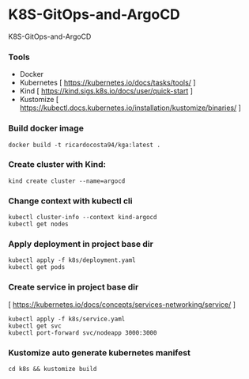 # K8S-GitOps-and-ArgoCD
K8S-GitOps-and-ArgoCD

### Tools
- Docker
- Kubernetes [ https://kubernetes.io/docs/tasks/tools/ ]
- Kind [ https://kind.sigs.k8s.io/docs/user/quick-start ]
- Kustomize [ https://kubectl.docs.kubernetes.io/installation/kustomize/binaries/ ]

### Build docker image
```
docker build -t ricardocosta94/kga:latest .
```

### Create cluster with Kind:
```
kind create cluster --name=argocd
```

### Change context with kubectl cli
```
kubectl cluster-info --context kind-argocd
kubectl get nodes
```

### Apply deployment in project base dir
```
kubectl apply -f k8s/deployment.yaml
kubectl get pods
```

### Create service in project base dir
[ https://kubernetes.io/docs/concepts/services-networking/service/ ]
```
kubectl apply -f k8s/service.yaml
kubectl get svc
kubectl port-forward svc/nodeapp 3000:3000
```

### Kustomize auto generate kubernetes manifest
```
cd k8s && kustomize build
```